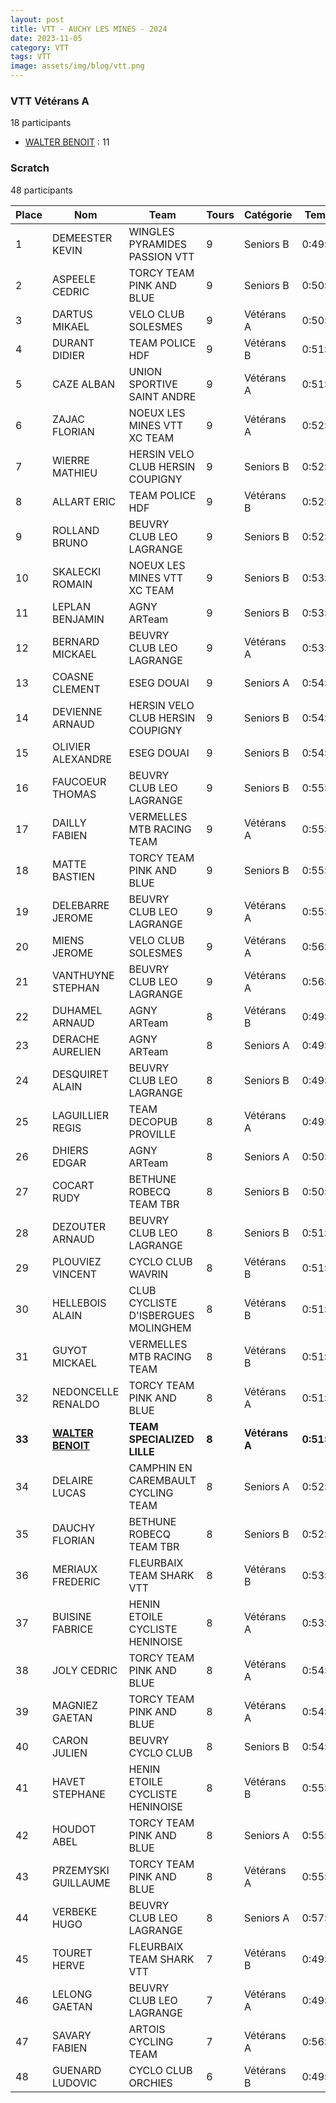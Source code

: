 ```yaml
---
layout: post
title: VTT - AUCHY LES MINES - 2024
date: 2023-11-05
category: VTT
tags: VTT
image: assets/img/blog/vtt.png
---
```


### VTT Vétérans A
18 participants
- [WALTER BENOIT](https://teamspecializedlille.cc/coureurs/walterbenoit) : 11

### Scratch
48 participants

| Place | Nom | Team | Tours | Catégorie | Temps |
|---|---|---|---|---|---|
| 1 | DEMEESTER KEVIN | WINGLES PYRAMIDES PASSION VTT | 9 | Seniors B | 0:49:18 | 
| 2 | ASPEELE CEDRIC | TORCY TEAM PINK AND BLUE | 9 | Seniors B | 0:50:40 | 
| 3 | DARTUS MIKAEL | VELO CLUB SOLESMES | 9 | Vétérans A | 0:50:59 | 
| 4 | DURANT DIDIER | TEAM POLICE HDF | 9 | Vétérans B | 0:51:20 | 
| 5 | CAZE ALBAN | UNION SPORTIVE SAINT ANDRE | 9 | Vétérans A | 0:51:40 | 
| 6 | ZAJAC FLORIAN | NOEUX LES MINES VTT XC TEAM | 9 | Vétérans A | 0:52:0 | 
| 7 | WIERRE MATHIEU | HERSIN VELO CLUB HERSIN COUPIGNY | 9 | Seniors B | 0:52:4 | 
| 8 | ALLART ERIC | TEAM POLICE HDF | 9 | Vétérans B | 0:52:36 | 
| 9 | ROLLAND BRUNO | BEUVRY CLUB LEO LAGRANGE | 9 | Seniors B | 0:52:58 | 
| 10 | SKALECKI ROMAIN | NOEUX LES MINES VTT XC TEAM | 9 | Seniors B | 0:53:1 | 
| 11 | LEPLAN BENJAMIN | AGNY ARTeam | 9 | Seniors B | 0:53:19 | 
| 12 | BERNARD MICKAEL | BEUVRY CLUB LEO LAGRANGE | 9 | Vétérans A | 0:53:41 | 
| 13 | COASNE CLEMENT | ESEG DOUAI | 9 | Seniors A | 0:54:28 | 
| 14 | DEVIENNE ARNAUD | HERSIN VELO CLUB HERSIN COUPIGNY | 9 | Seniors B | 0:54:42 | 
| 15 | OLIVIER ALEXANDRE | ESEG DOUAI | 9 | Seniors B | 0:54:54 | 
| 16 | FAUCOEUR THOMAS | BEUVRY CLUB LEO LAGRANGE | 9 | Seniors B | 0:55:26 | 
| 17 | DAILLY FABIEN | VERMELLES MTB RACING TEAM | 9 | Vétérans A | 0:55:30 | 
| 18 | MATTE BASTIEN | TORCY TEAM PINK AND BLUE | 9 | Seniors B | 0:55:40 | 
| 19 | DELEBARRE JEROME | BEUVRY CLUB LEO LAGRANGE | 9 | Vétérans A | 0:55:59 | 
| 20 | MIENS JEROME | VELO CLUB SOLESMES | 9 | Vétérans A | 0:56:5 | 
| 21 | VANTHUYNE STEPHAN | BEUVRY CLUB LEO LAGRANGE | 9 | Vétérans A | 0:56:20 | 
| 22 | DUHAMEL ARNAUD | AGNY ARTeam | 8 | Vétérans B | 0:49:8 | 
| 23 | DERACHE AURELIEN | AGNY ARTeam | 8 | Seniors A | 0:49:31 | 
| 24 | DESQUIRET ALAIN | BEUVRY CLUB LEO LAGRANGE | 8 | Seniors B | 0:49:31 | 
| 25 | LAGUILLIER REGIS | TEAM DECOPUB PROVILLE | 8 | Vétérans A | 0:49:48 | 
| 26 | DHIERS EDGAR | AGNY ARTeam | 8 | Seniors A | 0:50:27 | 
| 27 | COCART RUDY | BETHUNE ROBECQ TEAM TBR | 8 | Seniors B | 0:50:53 | 
| 28 | DEZOUTER ARNAUD | BEUVRY CLUB LEO LAGRANGE | 8 | Seniors B | 0:51:4 | 
| 29 | PLOUVIEZ VINCENT | CYCLO CLUB WAVRIN | 8 | Vétérans B | 0:51:11 | 
| 30 | HELLEBOIS ALAIN | CLUB CYCLISTE D'ISBERGUES MOLINGHEM | 8 | Vétérans B | 0:51:30 | 
| 31 | GUYOT MICKAEL | VERMELLES MTB RACING TEAM | 8 | Vétérans B | 0:51:41 | 
| 32 | NEDONCELLE RENALDO | TORCY TEAM PINK AND BLUE | 8 | Vétérans A | 0:51:43 | 
| **33** | **[WALTER BENOIT](https://teamspecializedlille.cc/coureurs/walterbenoit)** | **TEAM SPECIALIZED LILLE** | **8** | **Vétérans A** | **0:51:43** | 
| 34 | DELAIRE LUCAS | CAMPHIN EN CAREMBAULT CYCLING TEAM | 8 | Seniors A | 0:52:7 | 
| 35 | DAUCHY FLORIAN | BETHUNE ROBECQ TEAM TBR | 8 | Seniors B | 0:52:54 | 
| 36 | MERIAUX FREDERIC | FLEURBAIX TEAM SHARK VTT | 8 | Vétérans B | 0:53:33 | 
| 37 | BUISINE FABRICE | HENIN ETOILE CYCLISTE HENINOISE | 8 | Vétérans A | 0:53:40 | 
| 38 | JOLY CEDRIC | TORCY TEAM PINK AND BLUE | 8 | Vétérans A | 0:54:30 | 
| 39 | MAGNIEZ GAETAN | TORCY TEAM PINK AND BLUE | 8 | Vétérans A | 0:54:58 | 
| 40 | CARON JULIEN | BEUVRY CYCLO CLUB | 8 | Seniors B | 0:54:59 | 
| 41 | HAVET STEPHANE | HENIN ETOILE CYCLISTE HENINOISE | 8 | Vétérans B | 0:55:17 | 
| 42 | HOUDOT ABEL | TORCY TEAM PINK AND BLUE | 8 | Seniors A | 0:55:29 | 
| 43 | PRZEMYSKI GUILLAUME | TORCY TEAM PINK AND BLUE | 8 | Vétérans A | 0:55:30 | 
| 44 | VERBEKE HUGO | BEUVRY CLUB LEO LAGRANGE | 8 | Seniors A | 0:57:6 | 
| 45 | TOURET HERVE | FLEURBAIX TEAM SHARK VTT | 7 | Vétérans B | 0:49:31 | 
| 46 | LELONG GAETAN | BEUVRY CLUB LEO LAGRANGE | 7 | Vétérans A | 0:49:58 | 
| 47 | SAVARY FABIEN | ARTOIS CYCLING TEAM | 7 | Vétérans A | 0:56:41 | 
| 48 | GUENARD LUDOVIC | CYCLO CLUB ORCHIES | 6 | Vétérans B | 0:49:50 | 
